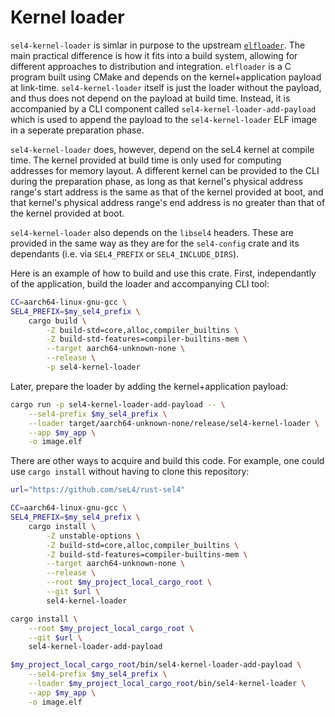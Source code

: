 <!--
     Copyright 2023, Colias Group, LLC

     SPDX-License-Identifier: CC-BY-SA-4.0
-->

# Kernel loader

`sel4-kernel-loader` is simlar in purpose to the upstream
[`elfloader`](https://github.com/seL4/seL4_tools/tree/master/elfloader-tool). The main practical
difference is how it fits into a build system, allowing for different approaches to distribution and
integration. `elfloader` is a C program built using CMake and depends on the kernel+application
payload at link-time. `sel4-kernel-loader` itself is just the loader without the payload, and thus
does not depend on the payload at build time. Instead, it is accompanied by a CLI component called
`sel4-kernel-loader-add-payload` which is used to append the payload to the `sel4-kernel-loader` ELF
image in a seperate preparation phase.

`sel4-kernel-loader` does, however, depend on the seL4 kernel at compile time. The kernel provided
at build time is only used for computing addresses for memory layout. A different kernel can be
provided to the CLI during the preparation phase, as long as that kernel's physical address range's
start address is the same as that of the kernel provided at boot, and that kernel's physical address
range's end address is no greater than that of the kernel provided at boot.

`sel4-kernel-loader` also depends on the `libsel4` headers. These are provided in the same way as
they are for the `sel4-config` crate and its dependants (i.e. via `SEL4_PREFIX` or
`SEL4_INCLUDE_DIRS`).

Here is an example of how to build and use this crate. First, independantly of the application,
build the loader and accompanying CLI tool:

```bash
CC=aarch64-linux-gnu-gcc \
SEL4_PREFIX=$my_sel4_prefix \
    cargo build \
        -Z build-std=core,alloc,compiler_builtins \
        -Z build-std-features=compiler-builtins-mem \
        --target aarch64-unknown-none \
        --release \
        -p sel4-kernel-loader
```

Later, prepare the loader by adding the kernel+application payload:

```bash
cargo run -p sel4-kernel-loader-add-payload -- \
    --sel4-prefix $my_sel4_prefix \
    --loader target/aarch64-unknown-none/release/sel4-kernel-loader \
    --app $my_app \
    -o image.elf
```

There are other ways to acquire and build this code. For example, one could use `cargo install`
without having to clone this repository:

```bash
url="https://github.com/seL4/rust-sel4"

CC=aarch64-linux-gnu-gcc \
SEL4_PREFIX=$my_sel4_prefix \
    cargo install \
        -Z unstable-options \
        -Z build-std=core,alloc,compiler_builtins \
        -Z build-std-features=compiler-builtins-mem \
        --target aarch64-unknown-none \
        --release \
        --root $my_project_local_cargo_root \
        --git $url \
        sel4-kernel-loader

cargo install \
    --root $my_project_local_cargo_root \
    --git $url \
    sel4-kernel-loader-add-payload

$my_project_local_cargo_root/bin/sel4-kernel-loader-add-payload \
    --sel4-prefix $my_sel4_prefix \
    --loader $my_project_local_cargo_root/bin/sel4-kernel-loader \
    --app $my_app \
    -o image.elf
```
